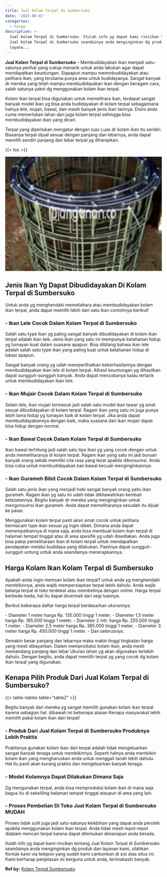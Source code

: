 ```yaml
---
title: Jual Kolam Terpal di Sumbersuko
date: '2025-08-01'
categories:
  - harga
description: >-
  Jual Kolam Terpal di Sumbersuko. Itulah info yg dapat kami rincikan tentang
  Jual Kolam Terpal di Sumbersuko seandainya anda menginginkan dg produk dan
  layana...
---
```


**Jual Kolam Terpal di Sumbersuko** – Membudidayakan ikan menjadi satu-satunya perihal yang cukup menarik untuk anda lakukan agar dapat mendapatkan keuntungan. Siapapun mampu memmbudidayakan atau pelihara ikan, yang terutama punya area untuk budidayanya. Sangat banyak dr mereka yang telah mampu membudidayakan ikan dengan beragam cara, salah satunya yakni dg menggunakan kolam ikan terpal.

Kolam ikan terpal bisa digunakan untuk memelihara ikan, terdapat sangat banyak model ikan yg bisa anda budidayakan di kolam terpal sebagaimana halnya lele, mujair, bawal, dan masih banyak jenis ikan lainnya. Disini anda cuma memerlukan lahan dan juga kolam terpal sehingga bisa membudidayakan ikan yang dicari.

Terpal yang diperlukan mengatur dengan luas Luas dr kolam ikan itu sendiri. Biasanya terpal dijual sesuai dengan panjang dan lebarnya, anda dapat memilih sendiri panjang dan lebar terpal yg diharapkan.

{{< toc >}}

![Jual Kolam Terpal di Sumbersuko](/images/jual-kolam-terpal-60.png)

## Jenis Ikan Yg Dapat Dibudidayakan Di Kolam Terpal di Sumbersuko

Untuk anda yg menghendaki memeliahara atau membudidayakan kolam ikan terpal, anda dapat memilih lebih dari satu ikan contohnya berikut!

### \- Ikan Lele Cocok Dalam Kolam Terpal di Sumbersuko

Salah satu type ikan yg paling sangat banyak dibudidayakan di kolam ikan terpal adalah ikan lele. Jenis ikan yang satu ini mempunyai ketahanan hidup yg lumayan kuat dalam suasana apapun. Bisa dibilang bahwa ikan lele adalah salah satu type ikan yang paling kuat untuk ketahanan hidup di lokasi apapun.

Sangat banyak orang yg udah memperlihatkan keberhasilannya dengan membudidayakan ikan lele di kolam terpal. Alhasil keuntungan yg dihasilkan dapat sungguh-sungguh banyak. Anda dapat mencobanya kalau tertarik untuk membudidayakan ikan lele.

### \- Ikan Mujair Cocok Dalam Kolam Terpal di Sumbersuko

Selain lele, ikan mujair termasuk jadi salah satu model ikan tawar yg amat sesuai dibudidayakan di kolam terpal. Ragam ikan yang satu ini juga punya lebih lama hidup yg lumayan baik di kolam terpal. Jika anda dapat membudidayakannya dengan baik, maka suasana dari ikan mujair dapat bisa hidup dengan normal.

### \- Ikan Bawal Cocok Dalam Kolam Terpal di Sumbersuko

Ikan bawal terhitung jadi salah satu tipe ikan yg yang cocok dengan untuk anda memeliharanya di kolam terpal. Ragam ikan yang satu ini jadi buruan banyak orang sebab memiliki cita rasa yang lezat apabila dikonsumsi. Anda bisa coba untuk membudidayakan kan bawal kecuali menginginkannya.

### \- Ikan Gurameh Bibit Cocok Dalam Kolam Terpal di Sumbersuko

Salah satu jenis ikan yang menjadi hobi sangat banyak orang yaitu ikan gurameh. Ragam ikan yg satu ini udah tidak dikhawatirkan kembali kelezatannya. Begitu banyak dr mereka yang menginginkan untuk mengonsumsi ikan gurameh. Anda dapat memeliharanya sesudah itu dijual ke pasar.

Menggunakan kolam terpal pasti akan amat cocok untuk pelihara bermacam type ikan sesuai yg ingin dibeli. Dimana anda dapat menempatkannya di mana saja, anda bisa membuat kolam ikan terpal di halaman tempat tinggal atau di area spesifik yg udah disediakan. Anda juga bisa pakai pemeliharaan ikan di kolam terpal untuk mendapatkan pendapatan melalui budidaya yang dilakukan. Pastinya dapat sungguh-sungguh untung untuk anda seandainya menerapkannya.

## Harga Kolam Ikan Kolam Terpal di Sumbersuko

Apakah anda ingin memsan kolam ikan terpal? untuk anda yg menghendaki membikinnya, anda wajib mempersiapkan terpal lebih dahulu. Anda wajib belanja terpal di toko terdekat atau membelinya dengan online. Harga terpal berbeda-beda, hal itu dapat dicermati dari segi luasnya.

Berikut beberapa daftar harga terpal berdasarkan ukurannya:

\- Diameter 1 meter harga Rp. 135.000 tinggi 1 meter. - Diameter 1,5 meter harga Rp. 185.000 tinggi 1 meter. - Diameter 2 mtr. harga Rp. 255.000 tinggi 1 meter. - Diameter 2,5 meter harga Rp. 385.000 tinggi 1 meter. - Diameter 3 meter harga Rp. 450.000 tinggi 1 meter. - Dan seterusnya.

Semakin besar panjang dan lebarnya maka makin tinggi tingkatan harga yang mesti dibayarkan. Dalam memproduksi kolam ikan, anda mesti memandang panjang dan lebar Ukuran lahan yg akan digunakan terlebih dahulu. Dengan begitu, anda dapat memilih terpal yg yang cocok dg kolam ikan terpal yang digunakan.

## Kenapa Pilih Produk Dari Jual Kolam Terpal di Sumbersuko?

{{< table-tables table="table2" >}}

Begitu banyak dari mereka yg sangat memilih gunakan kolam ikan terpal karena sebagian hal. dibawah ini beberapa alasan Kenapa masyarakat lebih memilih pakai kolam ikan dari terpal!

### \- Produk Dari Jual Kolam Terpal di Sumbersuko Produknya Lebih Praktis

Praktisnya gunakan kolam ikan dari terpal adalah tidak mengeluarkan sangat banyak tenaga untuk membikinnya. Seperti halnya anda membikin kolam ikan yang mengharuskan anda untuk menggali tanah lebih dahulu. Hal itu pasti akan kurang praktis dan mengeluarkan banyak tenaga.

### \- Model Kolamnya Dapat Dilakukan Dimana Saja

Dg mengunakan terpal, anda bisa memproduksi kolam ikan di mana saja bagus itu di sekeliling halaman tempat tinggal ataupun di area yang lain.

### \- Proses Pembelian Di Toko Jual Kolam Terpal di Sumbersuko MUDAH

Proses tidak sulit juga jadi satu-satunya kelebihan yang dapat anda peroleh apabila menggunakan kolam ikan terpal. Anda tidak mesti repot-repot didalam mencari terpal karena dapat ditemukan dimanapun anda berada.

Itulah info yg dapat kami rincikan tentang Jual Kolam Terpal di Sumbersuko seandainya anda menginginkan dg produk dan layanan kami, silahkan Kontak kami via telepon yang sudah kami cantumkan di sisi atas situs ini. Kami berharap penjelasan ini berguna untuk anda, terimakasih banyak.

**Ref by:** [Kolam Terpal Sumbersuko](https://id.wikipedia.org/wiki/Kolam)

